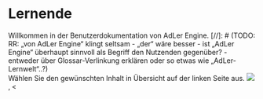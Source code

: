 # Lernende

Willkommen in der Benutzerdokumentation von AdLer Engine. [//]: # (TODO: RR: „von AdLer Engine“ klingt seltsam - „der“ wäre besser - ist „AdLer Engine“ überhaupt sinnvoll als Begriff den Nutzenden gegenüber? - entweder über Glossar-Verlinkung erklären oder so etwas wie „AdLer-Lernwelt“..?) <br>
Wählen Sie den gewünschten Inhalt in Übersicht auf der linken Seite aus.
<img src="imageManualEngine-LearningSpace-ViewOnStart.png">‚
<<!-- JE: Konsistenz: Hier müsste auch eine Aufzählung der folgenden Bereiche erfolgen -->